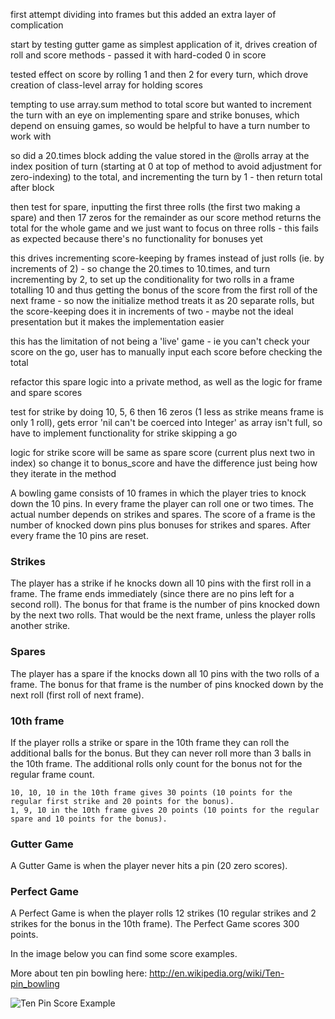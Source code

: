 first attempt dividing into frames but this added an extra layer of complication

start by testing gutter game as simplest application of it, drives creation of roll and score methods - passed it with hard-coded 0 in score

tested effect on score by rolling 1 and then 2 for every turn, which drove creation of class-level array for holding scores 

tempting to use array.sum method to total score but wanted to increment the turn with an eye on implementing spare and strike bonuses, which depend on ensuing games, so would be helpful to have a turn number to work with

so did a 20.times block adding the value stored in the @rolls array at the index position of turn (starting at 0 at top of method to avoid adjustment for zero-indexing) to the total, and incrementing the turn by 1 - then return total after block

then test for spare, inputting the first three rolls (the first two making a spare) and then 17 zeros for the remainder as our score method returns the total for the whole game and we just want to focus on three rolls - this fails as expected because there's no functionality for bonuses yet

this drives incrementing score-keeping by frames instead of just rolls (ie. by increments of 2) - so change the 20.times to 10.times, and turn incrementing by 2, to set up the conditionality for two rolls in a frame totalling 10 and thus getting the bonus of the score from the first roll of the next frame - so now the initialize method treats it as 20 separate rolls, but the score-keeping does it in increments of two - maybe not the ideal presentation but it makes the implementation easier

this has the limitation of not being a 'live' game - ie you can't check your score on the go, user has to manually input each score before checking the total

refactor this spare logic into a private method, as well as the logic for frame and spare scores

test for strike by doing 10, 5, 6 then 16 zeros (1 less as strike means frame is only 1 roll), gets error 'nil can't be coerced into Integer' as array isn't full, so have to implement functionality for strike skipping a go

logic for strike score will be same as spare score (current plus next two in index) so change it to bonus_score and have the difference just being how they iterate in the method




A bowling game consists of 10 frames in which the player tries to knock down the 10 pins. In every frame the player can roll one or two times. The actual number depends on strikes and spares. The score of a frame is the number of knocked down pins plus bonuses for strikes and spares. After every frame the 10 pins are reset.

### Strikes

The player has a strike if he knocks down all 10 pins with the first roll in a frame. The frame ends immediately (since there are no pins left for a second roll). The bonus for that frame is the number of pins knocked down by the next two rolls. That would be the next frame, unless the player rolls another strike.

### Spares

The player has a spare if the knocks down all 10 pins with the two rolls of a frame. The bonus for that frame is the number of pins knocked down by the next roll (first roll of next frame).

### 10th frame

If the player rolls a strike or spare in the 10th frame they can roll the additional balls for the bonus. But they can never roll more than 3 balls in the 10th frame. The additional rolls only count for the bonus not for the regular frame count.

    10, 10, 10 in the 10th frame gives 30 points (10 points for the regular first strike and 20 points for the bonus).
    1, 9, 10 in the 10th frame gives 20 points (10 points for the regular spare and 10 points for the bonus).

### Gutter Game

A Gutter Game is when the player never hits a pin (20 zero scores).

### Perfect Game

A Perfect Game is when the player rolls 12 strikes (10 regular strikes and 2 strikes for the bonus in the 10th frame). The Perfect Game scores 300 points.

In the image below you can find some score examples.

More about ten pin bowling here: http://en.wikipedia.org/wiki/Ten-pin_bowling

![Ten Pin Score Example](images/example_ten_pin_scoring.png)
